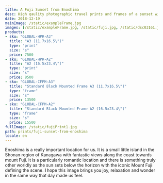 ```yaml
---
title: A Fuji Sunset from Enoshima
desc: High qaulity photographic travel prints and frames of a sunset with mount fuji in japan. Worldwide shipping
date: 2018-12-19
mainImage: /static/exampleFrame.jpg
images: [/static/exampleFrame.jpg, /static/fuji.jpg, /static/dsc03161.jpg, /static/download-16.jpg]
products: 
- sku: "GLOBAL-HPR-A3"
  title: "A3 (11.7x16.5\")"
  type: "print"
  size: "s"
  price: 7500
- sku: "GLOBAL-HPR-A2"
  title: "A2 (16.5x23.4\")"
  type: "print"
  size: "s"
  price: 8500
- sku: "GLOBAL-CFPM-A3"
  title: "Standard Black Mounted Frame A3 (11.7x16.5\")"
  type: "frame"
  size: "s"
  price: 13500
- sku: "GLOBAL-CFPM-A2"
  title: "Standard Black Mounted Frame A2 (16.5x23.4\")"
  type: "frame"
  size: "s"
  price: 15500
fullImage: /static/fujiPrint1.jpg
path: prints/fuji-sunset-from-enoshima
locale: en
---
```

Enoshima is a really important location for us. It is a small little island in the Shonan region of Kanagawa with fantastic views along the coast towards mount Fuji. It is a particularly romantic location and there is something truly other worldly as the sun sets below the horizon with the iconic Mount Fuji defining the scene. I hope this image brings you joy, relaxation and wonder in the same way that day made us feel.